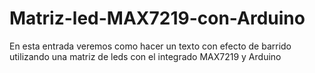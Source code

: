 # Matriz-led-MAX7219-con-Arduino
En esta entrada veremos como hacer un texto con efecto de barrido utilizando una matriz de leds con el integrado MAX7219 y Arduino
